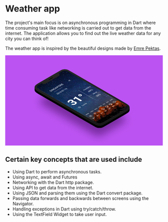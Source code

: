 # Weather app


The project's main focus is on asynchronous programming in Dart where time consuming task like networking is carried out to get data from the internet. The application allows you to find out the live weather data  for any city you can think of!

The weather app is inspired by the beautiful designs made by [Emre Pektas](https://dribbble.com/shots/5771773-Weather-App).


![Finished App](https://github.com/ScottLee97/weather_app/blob/master/images/weatherapp_photo.png)

## Certain key concepts that are used include

- Using Dart to perform asynchronous tasks.
- Using async, await and Futures
- Networking with the Dart http package.
- Using API to get data from the internet.
- Using JSON and parsing them using the Dart convert package.
- Passing data forwards and backwards between screens using the Navigator.
- Handling exceptions in Dart using try/catch/throw.
- Using the TextField Widget to take user input.




